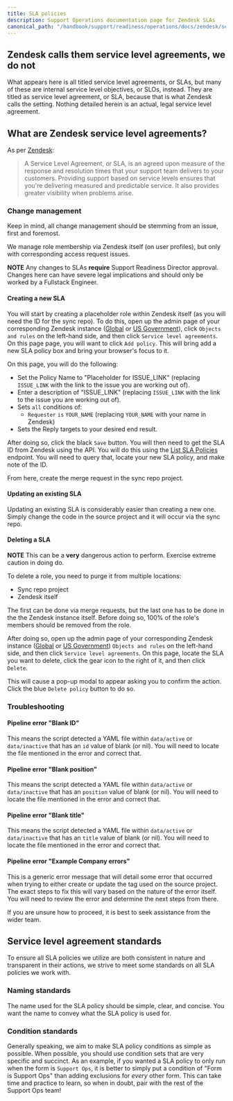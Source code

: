 ```yaml
---
title: SLA policies
description: Support Operations documentation page for Zendesk SLAs
canonical_path: "/handbook/support/readiness/operations/docs/zendesk/service-level-agreements"
---
```


## Zendesk calls them service level agreements, we do not

What appears here is all titled service level agreements, or SLAs, but many of
these are internal service level objectives, or SLOs, instead. They are titled
as service level agreement, or SLA, because that is what Zendesk calls the
setting. Nothing detailed herein is an actual, legal service level agreement.

## What are Zendesk service level agreements?

As per
[Zendesk](https://support.zendesk.com/hc/en-us/articles/204770038-Defining-and-using-SLA-policies):

> A Service Level Agreement, or SLA, is an agreed upon measure of the response
> and resolution times that your support team delivers to your customers.
> Providing support based on service levels ensures that you're delivering
> measured and predictable service. It also provides greater visibility when
> problems arise.

### Change management

Keep in mind, all change management should be stemming from an issue, first and
foremost.

We manage role membership via Zendesk itself (on user profiles), but only with
corresponding access request issues.

**NOTE** Any changes to SLAs **require** Support Readiness Director approval.
Changes here can have severe legal implications and should only be worked by a
Fullstack Engineer.

#### Creating a new SLA

You will start by creating a placeholder role within Zendesk itself (as you will
need the ID for the sync repo). To do this, open up the admin page of your
corresponding Zendesk instance ([Global](https://example_company.zendesk.com/admin)
or [US Government](https://example_company-federal-support.zendesk.com/admin)), click
`Objects and rules` on the left-hand side, and then click
`Service level agreements`. On this page page, you will want to click
`Add policy`. This will bring add a new SLA policy box and bring your browser's
focus to it.

On this page, you will do the following:

- Set the Policy Name to "Placeholder for ISSUE_LINK" (replacing `ISSUE_LINK`
  with the link to the issue you are working out of).
- Enter a description of "ISSUE_LINK" (replacing `ISSUE_LINK` with the link to
  the issue you are working out of).
- Sets `all` conditions of:
  - `Requester` `is` `YOUR_NAME` (replacing `YOUR_NAME` with your name in
    Zendesk)
- Sets the Reply targets to your desired end result.

After doing so, click the black `Save` button. You will then need to get the SLA
ID from Zendesk using the API. You will do this using the
[List SLA Policies](https://developer.zendesk.com/api-reference/ticketing/business-rules/sla_policies/#list-sla-policies)
endpoint. You will need to query that, locate your new SLA policy, and make note
of the ID.

From here, create the merge request in the sync repo project.

#### Updating an existing SLA

Updating an existing SLA is considerably easier than creating a new one. Simply
change the code in the source project and it will occur via the sync
repo.

#### Deleting a SLA

**NOTE** This can be a **very** dangerous action to perform. Exercise extreme
caution in doing do.

To delete a role, you need to purge it from multiple locations:

- Sync repo project
- Zendesk itself

The first can be done via merge requests, but the last one has to be done in the
the Zendesk instance itself. Before doing so, 100% of the role's members should
be removed from the role.

After doing so, open up the admin page of your corresponding Zendesk instance
([Global](https://example_company.zendesk.com/admin) or
[US Government](https://example_company-federal-support.zendesk.com/admin))
`Objects and rules` on the left-hand side, and then click
`Service level agreements`. On this page, locate the SLA you want to delete,
click the gear icon to the right of it, and then click `Delete`.

This will cause a pop-up modal to appear asking you to confirm the action. Click
the blue `Delete policy` button to do so.

### Troubleshooting

#### Pipeline error "Blank ID"

This means the script detected a YAML file within `data/active` or
`data/inactive` that has an `id` value of blank (or nil). You will need to
locate the file mentioned in the error and correct that.

#### Pipeline error "Blank position"

This means the script detected a YAML file within `data/active` or
`data/inactive` that has an `position` value of blank (or nil). You will need to
locate the file mentioned in the error and correct that.

#### Pipeline error "Blank title"

This means the script detected a YAML file within `data/active` or
`data/inactive` that has an `title` value of blank (or nil). You will need to
locate the file mentioned in the error and correct that.

#### Pipeline error "Example Company errors"

This is a generic error message that will detail some error that occurred when
trying to either create or update the tag used on the source project. The exact
steps to fix this will vary based on the nature of the error itself. You will
need to review the error and determine the next steps from there.

If you are unsure how to proceed, it is best to seek assistance from the wider
team.

## Service level agreement standards

To ensure all SLA policies we utilize are both consistent in nature and
transparent in their actions, we strive to meet some standards on all SLA
policies we work with.

### Naming standards

The name used for the SLA policy should be simple, clear, and concise. You want
the name to convey what the SLA policy is used for.

### Condition standards

Generally speaking, we aim to make SLA policy conditions as simple as possible.
When possible, you should use condition sets that are very specific and
succinct. As an example, if you wanted a SLA policy to only run when the form is
`Support Ops`, it is better to simply put a condition of "Form is Support Ops"
than adding exclusions for *every* other form. This can take time and practice
to learn, so when in doubt, pair with the rest of the Support Ops team!
